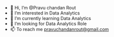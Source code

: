 - 👋 Hi, I’m @Pravu chandan Rout
- 👀 I’m interested in Data Analytics
- 🌱 I’m currently learning Data Analytics
- 💞️ I’m looking for Data Analytics Role
- 📫 To reach me pravuchandanrout@gmail.com

<!---
Chandanrout1/Chandanrout1 is a ✨ special ✨ repository because its `README.md` (this file) appears on your GitHub profile.
You can click the Preview link to take a look at your changes.
--->
